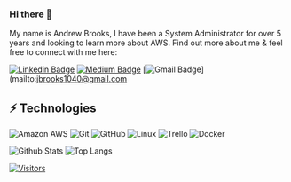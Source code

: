 <!-- LUIT GitHub Profile Template -->

<!-- Keep "Hi there" or replace it with a greeting of your own! -->

### Hi there 👋

<!-- Introduce yourself and give a brief introduction about yourself here.  Also include what tech you're interested in and what you are currently learning -->
My name is Andrew Brooks, I have been a System Administrator for over 5 years and looking to learn more about AWS.
Find out more about me & feel free to connect with me here:

<!-- Replace the fields below with the information requested. Remember to remove the encapsulating <> characters. For spaces in names, use %20 (e.g. Broadus%20Palmer) -->

[![Linkedin Badge](https://img.shields.io/badge/-Andrew&20Brooks-blue?style=flat-square&logo=Linkedin&logoColor=white&link=https://www.linkedin.com/in/andrew-brooks-b1549529/)](https://www.linkedin.com/in/andrew-brooks-b1549529/)
[![Medium Badge](https://img.shields.io/badge/Andrew&20Brooks-12100E?style=flat-square&logo=medium&logoColor=white&link=https://medium.com/@jbrooks1040)](https://medium.com/@jbrooks1040)
[![Gmail Badge](https://img.shields.io/badge/-jbrooks1040@gmail.com-c14438?style=flat-square&logo=Gmail&logoColor=white&link=mailto:jbrooks1040@gmail.com)](mailto:jbrooks1040@gmail.com

## ⚡ Technologies

<!-- Check out the Badges folder for more badges -->

![Amazon AWS](https://img.shields.io/badge/Amazon%20AWS-232F3E?style=flat-square&logo=amazon-aws)
![Git](https://img.shields.io/badge/-Git-black?style=flat-square&logo=git)
![GitHub](https://img.shields.io/badge/-GitHub-181717?style=flat-square&logo=github)
![Linux](https://img.shields.io/badge/Linux-FCC624?style=flat-square&logo=linux&logoColor=black)
![Trello](https://img.shields.io/badge/Trello-%23026AA7.svg?style=flat-square&logo=Trello&logoColor=white)
![Docker](https://img.shields.io/badge/docker-%230db7ed.svg?style=for-the-badge&logo=docker&logoColor=white)


<!-- Replace the fields below with the information requested. Remember to remove the encapsulating <> characters. -->

![Github Stats](https://github-readme-stats.vercel.app/api?username=mrfstop&count_private=true&show_icons=true&include_all_commits=true)
![Top Langs](https://github-readme-stats.vercel.app/api/top-langs/?username=mrfstop&hide=TeX&layout=compact)


[![Visitors](https://api.visitorbadge.io/api/visitors?path=mrfstop%2Fmrfstop&label=VISITORS&countColor=%23263759)](https://visitorbadge.io/status?path=mrfstop%2Fmrfstop)

